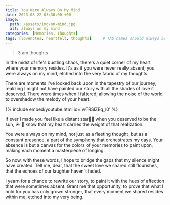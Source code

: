 ```yaml
---
title: You Were Always On My Mind
date: 2023-08-22 03:30:00 +00
image:
  path: /assets/img/on-mind.jpg
  alt: always on my mind
categories: [Memories, Thoughts]
tags: [lovenotes, heartfelt, thoughts]     # TAG names should always be lowercase
---
```


> 3 am thoughts

In the midst of life's bustling chaos, there's a quiet corner of my heart where your memory resides. It's as if you were never really absent; you were always on my mind, etched into the very fabric of my thoughts.

There are moments I've looked back upon in the tapestry of our journey, realizing I might not have painted our story with all the shades of love it deserved. There were times when I faltered, allowing the noise of the world to overshadow the melody of your heart.

{% include embed/youtube.html id='wTRSlZEq_l0' %}

If ever I made you feel like a distant star🌠✨ when you deserved to be the sun, ☀️ 🌄 know that my heart carries the weight of that realization.

You were always on my mind, not just as a fleeting thought, but as a constant presence, a part of the symphony that orchestrates my days. Your absence is but a canvas for the colors of your memories to paint upon, making each moment a masterpiece of longing.

So now, with these words, I hope to bridge the gaps that my silence might have created. Tell me, dear, that the sweet love we shared still flourishes, that the echoes of our laughter haven't faded.

I yearn for a chance to rewrite our story, to paint it with the hues of affection that were sometimes absent. Grant me that opportunity, to prove that what I hold for you has only grown stronger, that every moment we shared resides within me, etched into my very being.

